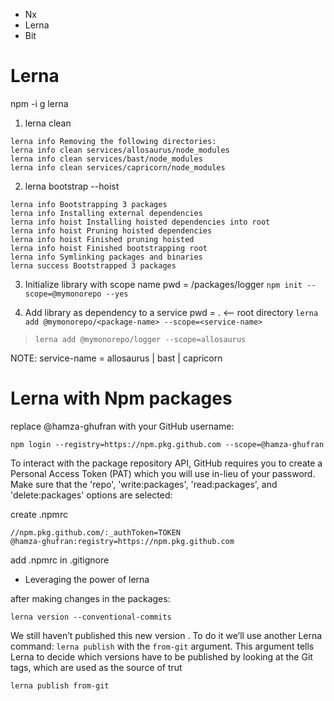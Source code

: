 - Nx
- Lerna
- Bit


# Lerna

npm -i g lerna

1. lerna clean

```
lerna info Removing the following directories:
lerna info clean services/allosaurus/node_modules
lerna info clean services/bast/node_modules
lerna info clean services/capricorn/node_modules
```

2. lerna bootstrap --hoist

```
lerna info Bootstrapping 3 packages
lerna info Installing external dependencies
lerna info hoist Installing hoisted dependencies into root
lerna info hoist Pruning hoisted dependencies
lerna info hoist Finished pruning hoisted 
lerna info hoist Finished bootstrapping root
lerna info Symlinking packages and binaries
lerna success Bootstrapped 3 packages
```

3. Initialize library with scope name
 pwd = /packages/logger
`npm init --scope=@mymonorepo --yes`

4. Add library as dependency to a service
 pwd = . <-- root directory
`lerna add @mymonorepo/<package-name> --scope=<service-name>`
> `lerna add @mymonorepo/logger --scope=allosaurus`

NOTE: service-name = allosaurus | bast | capricorn 

# Lerna with Npm packages

replace @hamza-ghufran with your GitHub username:

`npm login --registry=https://npm.pkg.github.com --scope=@hamza-ghufran`

To interact with the package repository API, GitHub requires you to create a Personal Access Token (PAT) which you will use in-lieu of your password. Make sure that the 'repo', 'write:packages', 'read:packages', and 'delete:packages' options are selected:

create .npmrc 

```
//npm.pkg.github.com/:_authToken=TOKEN
@hamza-ghufran:registry=https://npm.pkg.github.com
```

add .npmrc in .gitignore

- Leveraging the power of lerna

after making changes in the packages:

`lerna version --conventional-commits`

We still haven’t published this new version <new version with format>. 
To do it we’ll use another Lerna command: 
`lerna publish` with the `from-git` argument. 
This argument tells Lerna to decide which versions have to be published by looking at the Git tags, which are used as the source of trut

`lerna publish from-git`
